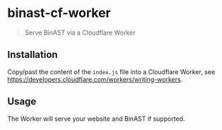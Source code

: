 # binast-cf-worker
> Serve BinAST via a Cloudflare Worker

## Installation 

Copy/past the content of the `index.js` file into a Cloudflare Worker, see https://developers.cloudflare.com/workers/writing-workers.

## Usage

The Worker will serve your website and BinAST if supported.
